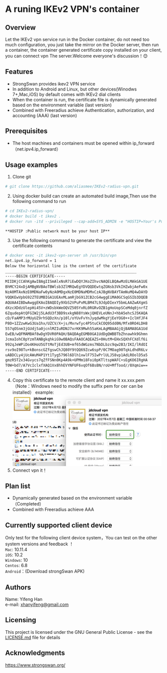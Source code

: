# A runing IKEv2 VPN's container
## Overview ##
Let the IKEv2 vpn service run in the Docker container, do not need too much configuration, you just take the mirror on the Docker server, then run a container, the container generated certificate copy installed on your client, you can connect vpn The server.Welcome everyone's discussion！:blush:

## Features
* StrongSwan provides ikev2 VPN service
* In addition to Android and Linux, but other devices(Winodws 7+,Mac,iOS) by default comes with IKEv2 dial clients
* When the container is run, the certificate file is dynamically generated based on the environment variable (last version)
* Combined with Freeradius achieve Authentication, authorization, and accounting (AAA) (last version)

## Prerequisites
* The host machines and containers must be opened within ip_forward （net.ipv4.ip_forward）

## Usage examples
1. Clone git
```Bash
# git clone https://github.com/aliasmee/IKEv2-radius-vpn.git
```

2. Using docker build can create an automated build image,Then use the following command to run
```Bash
# cd IKEv2-radius-vpn/
# docker build -t ikev2 .
# docker run -itd --privileged --cap-add=SYS_ADMIN -e "HOSTIP=Your's Public network IP" -p 500:500/udp -p 4500:4500/udp  --user=root --name ikev2-vpn-server ikev2
```
    **HOSTIP :Public network must be your host IP**


3. Use the following command to generate the certificate and view the certificate contents
```Bash
# docker exec -it ikev2-vpn-server sh /usr/bin/vpn
net.ipv4.ip_forward = 1
Below the horizontal line is the content of the certificate
___________________________________________________________
-----BEGIN CERTIFICATE-----
MIIDKjCCAhKgAwIBAgIISmAlxNsR7iEwDQYJKoZIhvcNAQELBQAwMzELMAkGA1UE
BhMCY24xDjAMBgNVBAoTBWlsb3ZlMRQwEgYDVQQDEwtqZGNsb3VkIHZwbjAeFw0x
NzA0MTAxNzE0MDNaFw0yNzA0MDgxNzE0MDNaMDMxCzAJBgNVBAYTAmNuMQ4wDAYD
VQQKEwVpbG92ZTEUMBIGA1UEAxMLamRjbG91ZCB2cG4wggEiMA0GCSqGSIb3DQEB
AQUAA4IBDwAwggEKAoIBAQDIy9XbS2VPuPxMLBM47L9JdpDIexY5bmLAAZwAXgmS
dXzcXDdzUlepHi45V+zWDsbkWeOQVZ505YxRL0RGRvOZB1gHoUopSCeMdq0jnrfZ
6ZqudepAtQFGIW2j5LAdU3f3BD9sxkgN88YsWxjQHEVLeUNnJ+hbA5ehcSJ5KAQA
cD/FaAMP3rMUyUZ9rhSQDzXn/p10l/oYUvFvYnJyqdwMkgYjEeYOG0++IclHfJF4
P8O+1ZZzwKwG3Ua1hx/UZCV/X+js/Mxrwfyc4P5tuCkCOQ95dd0N/Mfx0RO4LDH8
557qOSnm3jGUdj5a0jcnlMZIuRDNJ7xrKK9Mwh55aKmLAgMBAAGjQjBAMA8GA1Ud
EwEB/wQFMAMBAf8wDgYDVR0PAQH/BAQDAgEGMB0GA1UdDgQWBBTbZhnawhk9Ghmn
JcmaIohC0pYzmTANBgkqhkiG9w0BAQsFAAOCAQEAZS+0HutM+EHxSQXhFCXdlf6i
992qJeWPiDo4KHoU5GTtMoTjEd3UB+mf65dWGzms7NbDLbzc9qw2B3/IKI/lRdOI
rsv9oI98Tu+kBonscGZfgswChJQ80Y9tQQ69Zcw6spP/0C7MOag90TqkLdhdR6Lv
uABDCLy4jUcAWuM4P1Yt1Tyg5796l6Dlh1xwlF75IwPrlULJ58vp1AdLROolD5a5
gmzR5T2x34Gvycs7qZfFSNn0Kp4A9k+UPMm18Foi0pKTltspWAFC+sEgKO6IRgHA
T0W+bd7/A7VcIclxfXAQ1Vx8hhEVYNFUF6vqOf6BsBN/roU+MfTood//8Xqmiw==
-----END CERTIFICATE-----

```

4. Copy this certificate to the remote client and name it xx.xxx.pem（Note：Windows need to modify the suffix pem for cer can be installed）
example:<br>
![](https://github.com/aliasmee/IKEv2-radius-vpn/blob/master/Mac_install_cert.png)
6. Connect vpn it！

## Plan list
* Dynamically generated based on the environment variable （Completed）
* Combined with Freeradius achieve AAA

## Currently supported client device 
Only test for the following client device system，You can test on the other system versions and feedback ！<br>
`Mac`:	10.11.4<br>
`iOS`:	10.2<br>
`Windows`:	10<br>
`Centos`:	6.8<br>
`Android`：(Download strongSwan APK)

## Authors
Name:	Yifeng Han<br>
e-mail:	 xhanyifeng@gmail.com

## Licensing
This project is licensed under the GNU General Public License - see the [LICENSE.md](https://github.com/aliasmee/IKEv2-radius-vpn/blob/master/LICENSE) file for details

## Acknowledgments
https://www.strongswan.org/

